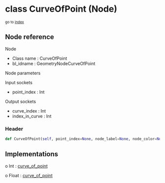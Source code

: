 # class CurveOfPoint (Node)

<sub>go to [index](/docs/index.md)</sub>

## Node reference

Node
 - Class name : CurveOfPoint
 - bl_idname : GeometryNodeCurveOfPoint

Node parameters

Input sockets
 - point_index : Int

Output sockets
 - curve_index : Int
 - index_in_curve : Int

### Header

``` python
def CurveOfPoint(self, point_index=None, node_label=None, node_color=None):
```

## Implementations

o Int : [curve_of_point](/docs/GeoNodes_classes/Int.md#curve_of_point)

o Float : [curve_of_point](/docs/GeoNodes_classes/Float.md#curve_of_point)


